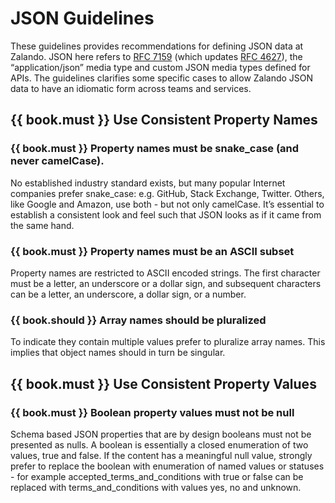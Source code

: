 # JSON Guidelines

These guidelines provides recommendations for defining JSON data at Zalando. JSON here refers to [RFC 7159](http://www.rfc-editor.org/rfc/rfc7159.txt) (which updates [RFC 4627](https://www.ietf.org/rfc/rfc4627.txt)), the “application/json” media type and custom JSON media types defined for APIs. The guidelines clarifies some specific cases to allow Zalando JSON data to have an idiomatic form across teams and services.

## {{ book.must }} Use Consistent Property Names

### {{ book.must }} Property names must be snake_case (and never camelCase).

No established industry standard exists, but many popular Internet companies prefer snake_case: e.g. GitHub, Stack Exchange, Twitter. Others, like Google and Amazon, use both - but not only camelCase. It’s essential to establish a consistent look and feel such that JSON looks as if it came from the same hand.

### {{ book.must }} Property names must be an ASCII subset

Property names are restricted to ASCII encoded strings. The first character must be a letter, an underscore  or a dollar sign, and subsequent characters can be a letter, an underscore, a dollar sign, or a number.

### {{ book.should }} Array names should be pluralized

To indicate they contain multiple values prefer to pluralize array names. This implies that object names should in turn be singular.

## {{ book.must }} Use Consistent Property Values

### {{ book.must }} Boolean property values must not be null

Schema based JSON properties that are by design booleans must not be presented as nulls. A boolean is essentially a closed enumeration of two values, true and false. If the content has a meaningful null value, strongly prefer to replace the boolean with enumeration of named values or statuses - for example accepted_terms_and_conditions with true or false can be replaced with terms_and_conditions with values yes, no and unknown.
